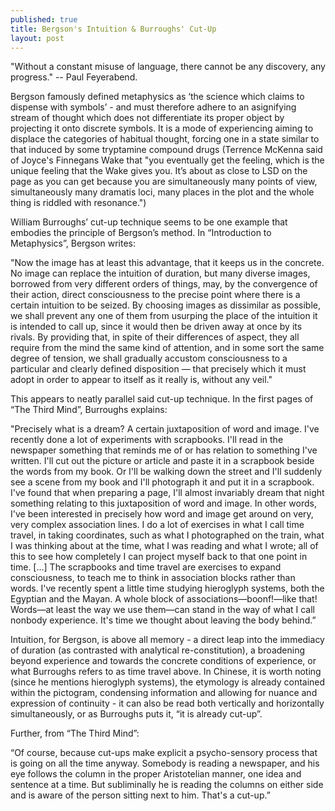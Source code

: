```yaml
---
published: true
title: Bergson's Intuition & Burroughs' Cut-Up
layout: post
---
```

"Without a constant misuse of language, there cannot be any discovery, any progress."
-- Paul Feyerabend.


Bergson famously defined metaphysics as ‘the science which claims to dispense with symbols’ - and must therefore adhere to an asignifying stream of thought which does not differentiate its proper object by projecting it onto discrete symbols. It is a mode of experiencing aiming to displace the categories of habitual thought, forcing one in a state similar to that induced by some tryptamine compound drugs (Terrence McKenna said of Joyce's Finnegans Wake that "you eventually get the feeling, which is the unique feeling that the Wake gives you. It’s about as close to LSD on the page as you can get because you are simultaneously many points of view, simultaneously many dramatis loci, many places in the plot and the whole thing is riddled with resonance.")

William Burroughs’ cut-up technique seems to be one example that embodies the principle of Bergson’s method. In “Introduction to Metaphysics”, Bergson writes:

"Now the image has at least this advantage, that it keeps us in the concrete. No image can replace the intuition of duration, but many diverse images, borrowed from very different orders of things, may, by the convergence of their action, direct consciousness to the precise point where there is a certain intuition to be seized. By choosing images as dissimilar as possible, we shall prevent any one of them from usurping the place of the intuition it is intended to call up, since it would then be driven away at once by its rivals. By providing that, in spite of their differences of aspect, they all require from the mind the same kind of attention, and in some sort the same degree of tension, we shall gradually accustom consciousness to a particular and clearly defined disposition — that precisely which it must adopt in order to appear to itself as it really is, without any veil."

This appears to neatly parallel said cut-up technique. In the first pages of “The Third Mind”, Burroughs explains:

"Precisely what is a dream? A certain juxtaposition of word and image. I've recently done a lot of experiments with scrapbooks. I'll read in the newspaper something that reminds me of or has relation to something I've written. I'll cut out the picture or article and paste it in a scrapbook beside the words from my book. Or I'll be walking down the street and I'll suddenly see a scene from my book and I'll photograph it and put it in a scrapbook. I've found that when preparing a page, I'll almost invariably dream that night something relating to this juxtaposition of word and image. In other words, I've been interested in precisely how word and image get around on very, very complex association lines. I do a lot of exercises in what I call time travel, in taking coordinates, such as what I photographed on the train, what I was thinking about at the time, what I was reading and what I wrote; all of this to see how completely I can project myself back to that one point in time. [...] The scrapbooks and time travel are exercises to expand consciousness, to teach me to think in association blocks rather than words. I've recently spent a little time studying hieroglyph systems, both the Egyptian and the Mayan. A whole block of associations—boonf!—like that! Words—at least the way we use them—can stand in the way of what I call nonbody experience. It's time we thought about leaving the body behind.”

Intuition, for Bergson, is above all memory - a direct leap into the immediacy of duration (as contrasted with analytical re-constitution), a broadening beyond experience and towards the concrete conditions of experience, or what Burroughs refers to as time travel above.
In Chinese, it is worth noting (since he mentions hieroglyph systems), the etymology is already contained within the pictogram, condensing information and allowing for nuance and expression of continuity - it can also be read both vertically and horizontally simultaneously, or as Burroughs puts it, “it is already cut-up”.

Further, from “The Third Mind”:

“Of course, because cut-ups make explicit a psycho-sensory process that is going on all the time anyway. Somebody is reading a newspaper, and his eye follows the column in the proper Aristotelian manner, one idea and sentence at a time. But subliminally he is reading the columns on either side and is aware of the person sitting next to him. That's a cut-up.”